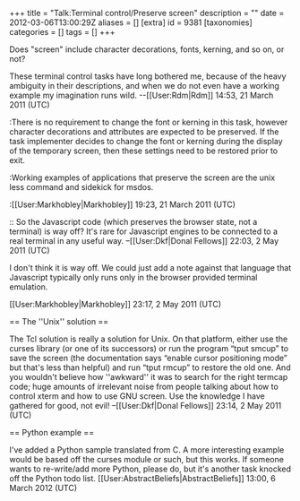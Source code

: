 +++
title = "Talk:Terminal control/Preserve screen"
description = ""
date = 2012-03-06T13:00:29Z
aliases = []
[extra]
id = 9381
[taxonomies]
categories = []
tags = []
+++

Does "screen" include character decorations, fonts, kerning, and so on, or not?

These terminal control tasks have long bothered me, because of the heavy ambiguity in their descriptions, and when we do not even have a working example my imagination runs wild.  --[[User:Rdm|Rdm]] 14:53, 21 March 2011 (UTC)

:There is no requirement to change the font or kerning in this task, however character decorations and attributes are expected to be preserved. If the task implementer decides to change the font or kerning during the display of the temporary screen, then these settings need to be restored prior to exit.

:Working examples of applications that preserve the screen are the unix less command and sidekick for msdos.

:[[User:Markhobley|Markhobley]] 19:23, 21 March 2011 (UTC)

:: So the Javascript code (which preserves the browser state, not a terminal) is way off? It's rare for Javascript engines to be connected to a real terminal in any useful way. –[[User:Dkf|Donal Fellows]] 22:03, 2 May 2011 (UTC)

I don't think it is way off. We could just add a note against that language that Javascript typically only runs only in the browser provided terminal emulation.
	
[[User:Markhobley|Markhobley]] 23:17, 2 May 2011 (UTC)
	
== The ''Unix'' solution ==

The Tcl solution is really a solution for Unix. On that platform, either use the curses library (or one of its successors) or run the program “tput smcup” to save the screen (the documentation says “enable cursor positioning mode” but that's less than helpful) and run “tput rmcup” to restore the old one. And you wouldn't believe how ''awkward'' it was to search for the right termcap code; huge amounts of irrelevant noise from people talking about how to control xterm and how to use GNU screen. Use the knowledge I have gathered for good, not evil! –[[User:Dkf|Donal Fellows]] 23:14, 2 May 2011 (UTC)

== Python example ==

I've added a Python sample translated from C. A more interesting example would be based off the curses module or such, but this works.
If someone wants to re-write/add more Python, please do, but it's another task knocked off the Python todo list. [[User:AbstractBeliefs|AbstractBeliefs]] 13:00, 6 March 2012 (UTC)
